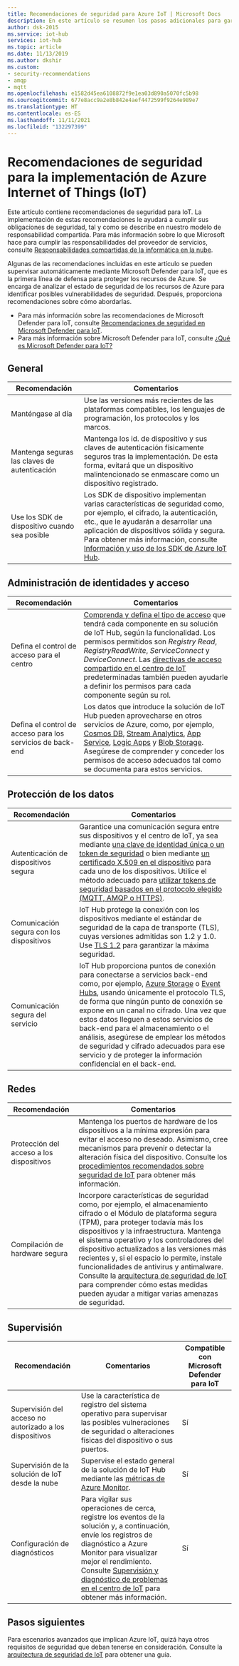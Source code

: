```yaml
---
title: Recomendaciones de seguridad para Azure IoT | Microsoft Docs
description: En este artículo se resumen los pasos adicionales para garantizar la seguridad en la solución Azure IoT Hub.
author: dsk-2015
ms.service: iot-hub
services: iot-hub
ms.topic: article
ms.date: 11/13/2019
ms.author: dkshir
ms.custom:
- security-recommendations
- amqp
- mqtt
ms.openlocfilehash: e1582d45ea6108872f9e1ea03d890a5070fc5b98
ms.sourcegitcommit: 677e8acc9a2e8b842e4aef4472599f9264e989e7
ms.translationtype: HT
ms.contentlocale: es-ES
ms.lasthandoff: 11/11/2021
ms.locfileid: "132297399"
---
```

# <a name="security-recommendations-for-azure-internet-of-things-iot-deployment"></a>Recomendaciones de seguridad para la implementación de Azure Internet of Things (IoT)

Este artículo contiene recomendaciones de seguridad para IoT. La implementación de estas recomendaciones le ayudará a cumplir sus obligaciones de seguridad, tal y como se describe en nuestro modelo de responsabilidad compartida. Para más información sobre lo que Microsoft hace para cumplir las responsabilidades del proveedor de servicios, consulte [Responsabilidades compartidas de la informática en la nube](https://gallery.technet.microsoft.com/Shared-Responsibilities-81d0ff91).

Algunas de las recomendaciones incluidas en este artículo se pueden supervisar automáticamente mediante Microsoft Defender para IoT, que es la primera línea de defensa para proteger los recursos de Azure. Se encarga de analizar el estado de seguridad de los recursos de Azure para identificar posibles vulnerabilidades de seguridad. Después, proporciona recomendaciones sobre cómo abordarlas.

- Para más información sobre las recomendaciones de Microsoft Defender para IoT, consulte [Recomendaciones de seguridad en Microsoft Defender para IoT](../security-center/security-center-recommendations.md).
- Para más información sobre Microsoft Defender para IoT, consulte [¿Qué es Microsoft Defender para IoT?](../security-center/security-center-introduction.md)

## <a name="general"></a>General

| Recomendación | Comentarios |
|-|----|
| Manténgase al día | Use las versiones más recientes de las plataformas compatibles, los lenguajes de programación, los protocolos y los marcos. |
| Mantenga seguras las claves de autenticación | Mantenga los id. de dispositivo y sus claves de autenticación físicamente seguros tras la implementación. De esta forma, evitará que un dispositivo malintencionado se enmascare como un dispositivo registrado. |
| Use los SDK de dispositivo cuando sea posible | Los SDK de dispositivo implementan varias características de seguridad como, por ejemplo, el cifrado, la autenticación, etc., que le ayudarán a desarrollar una aplicación de dispositivos sólida y segura. Para obtener más información, consulte [Información y uso de los SDK de Azure IoT Hub](../iot-hub/iot-hub-devguide-sdks.md). |

## <a name="identity-and-access-management"></a>Administración de identidades y acceso 

| Recomendación | Comentarios |
|-|----|
| Defina el control de acceso para el centro | [Comprenda y defina el tipo de acceso](iot-security-deployment.md#securing-the-cloud) que tendrá cada componente en su solución de IoT Hub, según la funcionalidad. Los permisos permitidos son *Registry Read*, *RegistryReadWrite*, *ServiceConnect* y *DeviceConnect*. Las [directivas de acceso compartido en el centro de IoT](../iot-hub/iot-hub-dev-guide-sas.md#access-control-and-permissions) predeterminadas también pueden ayudarle a definir los permisos para cada componente según su rol. |
| Defina el control de acceso para los servicios de back-end | Los datos que introduce la solución de IoT Hub pueden aprovecharse en otros servicios de Azure, como, por ejemplo, [Cosmos DB](../cosmos-db/index.yml), [Stream Analytics](../stream-analytics/index.yml), [App Service](../app-service/index.yml), [Logic Apps](../logic-apps/index.yml) y [Blob Storage](../storage/blobs/storage-blobs-introduction.md). Asegúrese de comprender y conceder los permisos de acceso adecuados tal como se documenta para estos servicios. |

## <a name="data-protection"></a>Protección de los datos

| Recomendación | Comentarios |
|-|----|
| Autenticación de dispositivos segura | Garantice una comunicación segura entre sus dispositivos y el centro de IoT, ya sea mediante [una clave de identidad única o un token de seguridad](iot-security-deployment.md#iot-hub-security-tokens) o bien mediante [un certificado X.509 en el dispositivo](iot-security-deployment.md#x509-certificate-based-device-authentication) para cada uno de los dispositivos. Utilice el método adecuado para [utilizar tokens de seguridad basados en el protocolo elegido (MQTT, AMQP o HTTPS)](../iot-hub/iot-hub-dev-guide-sas.md). |
| Comunicación segura con los dispositivos | IoT Hub protege la conexión con los dispositivos mediante el estándar de seguridad de la capa de transporte (TLS), cuyas versiones admitidas son 1.2 y 1.0. Use [TLS 1.2](https://tools.ietf.org/html/rfc5246) para garantizar la máxima seguridad. |
| Comunicación segura del servicio | IoT Hub proporciona puntos de conexión para conectarse a servicios back-end como, por ejemplo, [Azure Storage](../storage/index.yml) o [Event Hubs](../event-hubs/index.yml), usando únicamente el protocolo TLS, de forma que ningún punto de conexión se expone en un canal no cifrado. Una vez que estos datos lleguen a estos servicios de back-end para el almacenamiento o el análisis, asegúrese de emplear los métodos de seguridad y cifrado adecuados para ese servicio y de proteger la información confidencial en el back-end. |

## <a name="networking"></a>Redes

| Recomendación | Comentarios |
|-|----|
| Protección del acceso a los dispositivos | Mantenga los puertos de hardware de los dispositivos a la mínima expresión para evitar el acceso no deseado. Asimismo, cree mecanismos para prevenir o detectar la alteración física del dispositivo. Consulte los [procedimientos recomendados sobre seguridad de IoT](iot-security-best-practices.md) para obtener más información. |
| Compilación de hardware segura | Incorpore características de seguridad como, por ejemplo, el almacenamiento cifrado o el Módulo de plataforma segura (TPM), para proteger todavía más los dispositivos y la infraestructura. Mantenga el sistema operativo y los controladores del dispositivo actualizados a las versiones más recientes y, si el espacio lo permite, instale funcionalidades de antivirus y antimalware. Consulte la [arquitectura de seguridad de IoT](iot-security-architecture.md) para comprender cómo estas medidas pueden ayudar a mitigar varias amenazas de seguridad. |

## <a name="monitoring"></a>Supervisión

| Recomendación | Comentarios | Compatible con Microsoft Defender para IoT |
|-|----|--|
| Supervisión del acceso no autorizado a los dispositivos |  Use la característica de registro del sistema operativo para supervisar las posibles vulneraciones de seguridad o alteraciones físicas del dispositivo o sus puertos. | Sí |
| Supervisión de la solución de IoT desde la nube | Supervise el estado general de la solución de IoT Hub mediante las [métricas de Azure Monitor](../iot-hub/monitor-iot-hub.md). | Sí |
| Configuración de diagnósticos | Para vigilar sus operaciones de cerca, registre los eventos de la solución y, a continuación, envíe los registros de diagnóstico a Azure Monitor para visualizar mejor el rendimiento. Consulte [Supervisión y diagnóstico de problemas en el centro de IoT](../iot-hub/monitor-iot-hub.md) para obtener más información. | Sí |

## <a name="next-steps"></a>Pasos siguientes

Para escenarios avanzados que implican Azure IoT, quizá haya otros requisitos de seguridad que deban tenerse en consideración. Consulte la [arquitectura de seguridad de IoT](iot-security-architecture.md) para obtener una guía.
